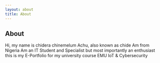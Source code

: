 ```yaml
---
layout: about
title: About
---
```


## About

Hi, my name is chidera chinemelum Achu, also known as chide
Am from Nigeria
Am an IT Student and Specialist but most importantly an enthusiast
this is my E-Portfolio for my university course EMU IoT & Cybersecurity
